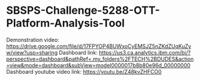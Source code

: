 # SBSPS-Challenge-5288-OTT-Platform-Analysis-Tool
Demonstration video: https://drive.google.com/file/d/17FPYOP4BUWxoCyEMSJZ5nZKdZUqKuZyw/view?usp=sharing
Dashboard link: https://us3.ca.analytics.ibm.com/bi/?perspective=dashboard&pathRef=.my_folders%2FTECH%2BDUDES&action=view&mode=dashboard&subView=model0000017b8b80e96d_00000000
Dashboard youtube video link: https://youtu.be/Z48kvZHFCO0
